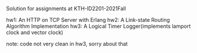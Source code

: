 Solution for assignments at KTH-ID2201-2021Fall

hw1: An HTTP on TCP Server with Erlang
hw2: A Link-state Routing Algorithm Implementation
hw3: A Logical Timer Logger(implements lamport clock and vector clock)

note: code not very clean in hw3, sorry about that 